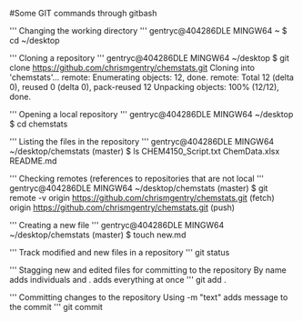 #Some GIT commands through gitbash

'''
Changing the working directory
'''
gentryc@404286DLE MINGW64 ~
$ cd ~/desktop

'''
Cloning a repository
'''
gentryc@404286DLE MINGW64 ~/desktop
$ git clone https://github.com/chrismgentry/chemstats.git
Cloning into 'chemstats'...
remote: Enumerating objects: 12, done.
remote: Total 12 (delta 0), reused 0 (delta 0), pack-reused 12
Unpacking objects: 100% (12/12), done.

'''
Opening a local repository
'''
gentryc@404286DLE MINGW64 ~/desktop
$ cd chemstats

'''
Listing the files in the repository
'''
gentryc@404286DLE MINGW64 ~/desktop/chemstats (master)
$ ls
CHEM4150_Script.txt  ChemData.xlsx  README.md

'''
Checking remotes (references to repositories that are not local
'''
gentryc@404286DLE MINGW64 ~/desktop/chemstats (master)
$ git remote -v
origin  https://github.com/chrismgentry/chemstats.git (fetch)
origin  https://github.com/chrismgentry/chemstats.git (push)

'''
Creating a new file
'''
gentryc@404286DLE MINGW64 ~/desktop/chemstats (master)
$ touch new.md

'''
Track modified and new files in a repository
'''
git status

'''
Stagging new and edited files for committing to the repository
By name adds individuals and . adds everything at once
'''
git add .

'''
Committing changes to the repository
Using -m "text" adds message to the commit
'''
git commit